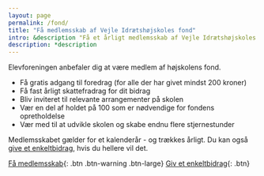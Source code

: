 ```yaml
---
layout: page
permalink: /fond/
title: "Få medlemsskab af Vejle Idrætshøjskoles fond"
intro: &description "Få et årligt medlemsskab af Vejle Idrætshøjskoles fond og vær med til at sikre endnu flere stjernestunder på skolen."
description: *description
---
```


Elevforeningen anbefaler dig at være medlem af højskolens fond.

- Få gratis adgang til foredrag (for alle der har givet mindst 200 kroner)
- Få fast årligt skattefradrag for dit bidrag
- Bliv inviteret til relevante arrangementer på skolen
- Vær en del af holdet på 100 som er nødvendige for fondens opretholdelse
- Vær med til at udvikle skolen og skabe endnu flere stjernestunder

Medlemsskabet gælder for et kalenderår - og trækkes årligt. Du kan også [give et enkeltbidrag](http://fond.vih.dk/bidrag/), hvis du hellere vil det.

[Få medlemsskab](http://fond.vih.dk/medlemsskab/){: .btn .btn-warning .btn-large} [Giv et enkeltbidrag](http://fond.vih.dk/bidrag/){: .btn}
